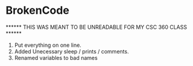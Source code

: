 # BrokenCode
****** THIS WAS MEANT TO BE UNREADABLE FOR MY CSC 360 CLASS ******
1) Put everything on one line. 
2) Added Unecessary sleep / prints / comments. 
3) Renamed variables to bad names
